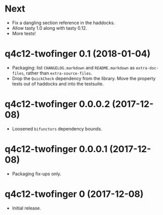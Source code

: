 Next
====

* Fix a dangling section reference in the haddocks.
* Allow tasty 1.0 along with tasty 0.12.
* More tests!

q4c12-twofinger 0.1 (2018-01-04)
================================

* Packaging: list `CHANGELOG.markdown` and `README.markdown` as `extra-doc-files`, rather than `extra-source-files`.
* Drop the `QuickCheck` dependency from the library. Move the property tests out of haddocks and into the testsuite.

q4c12-twofinger 0.0.0.2 (2017-12-08)
====================================

* Loosened `bifunctors` dependency bounds.

q4c12-twofinger 0.0.0.1 (2017-12-08)
====================================

* Packaging fix-ups only.

q4c12-twofinger 0 (2017-12-08)
==============================

* Initial release.
